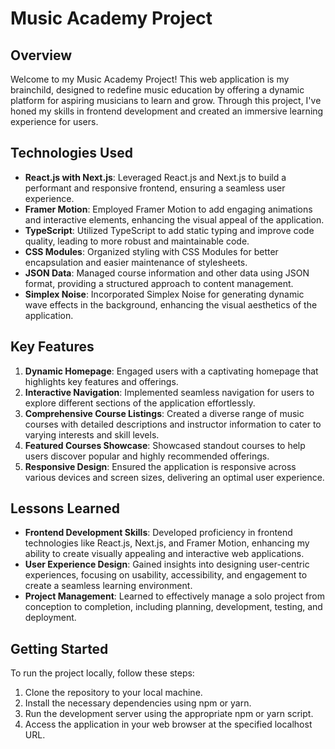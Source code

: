 # Music Academy Project

## Overview
Welcome to my Music Academy Project! This web application is my brainchild, designed to redefine music education by offering a dynamic platform for aspiring musicians to learn and grow. Through this project, I've honed my skills in frontend development and created an immersive learning experience for users.

## Technologies Used
- **React.js with Next.js**: Leveraged React.js and Next.js to build a performant and responsive frontend, ensuring a seamless user experience.
- **Framer Motion**: Employed Framer Motion to add engaging animations and interactive elements, enhancing the visual appeal of the application.
- **TypeScript**: Utilized TypeScript to add static typing and improve code quality, leading to more robust and maintainable code.
- **CSS Modules**: Organized styling with CSS Modules for better encapsulation and easier maintenance of stylesheets.
- **JSON Data**: Managed course information and other data using JSON format, providing a structured approach to content management.
- **Simplex Noise**: Incorporated Simplex Noise for generating dynamic wave effects in the background, enhancing the visual aesthetics of the application.

## Key Features
1. **Dynamic Homepage**: Engaged users with a captivating homepage that highlights key features and offerings.
2. **Interactive Navigation**: Implemented seamless navigation for users to explore different sections of the application effortlessly.
3. **Comprehensive Course Listings**: Created a diverse range of music courses with detailed descriptions and instructor information to cater to varying interests and skill levels.
4. **Featured Courses Showcase**: Showcased standout courses to help users discover popular and highly recommended offerings.
5. **Responsive Design**: Ensured the application is responsive across various devices and screen sizes, delivering an optimal user experience.

## Lessons Learned
- **Frontend Development Skills**: Developed proficiency in frontend technologies like React.js, Next.js, and Framer Motion, enhancing my ability to create visually appealing and interactive web applications.
- **User Experience Design**: Gained insights into designing user-centric experiences, focusing on usability, accessibility, and engagement to create a seamless learning environment.
- **Project Management**: Learned to effectively manage a solo project from conception to completion, including planning, development, testing, and deployment.

## Getting Started
To run the project locally, follow these steps:
1. Clone the repository to your local machine.
2. Install the necessary dependencies using npm or yarn.
3. Run the development server using the appropriate npm or yarn script.
4. Access the application in your web browser at the specified localhost URL.
